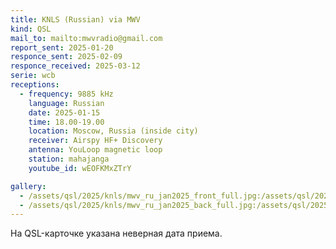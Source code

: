 ```yaml
---
title: KNLS (Russian) via MWV
kind: QSL
mail_to: mailto:mwvradio@gmail.com
report_sent: 2025-01-20
responce_sent: 2025-02-09
responce_received: 2025-03-12
serie: wcb
receptions:
  - frequency: 9885 kHz
    language: Russian
    date: 2025-01-15
    time: 18.00-19.00
    location: Moscow, Russia (inside city)
    receiver: Airspy HF+ Discovery
    antenna: YouLoop magnetic loop
    station: mahajanga
    youtube_id: wEOFKMxZTrY

gallery:
  - /assets/qsl/2025/knls/mwv_ru_jan2025_front_full.jpg:/assets/qsl/2025/knls/mwv_ru_jan2025_front_small.jpg
  - /assets/qsl/2025/knls/mwv_ru_jan2025_back_full.jpg:/assets/qsl/2025/knls/mwv_ru_jan2025_back_small.jpg
---
```


На QSL-карточке указана неверная дата приема.